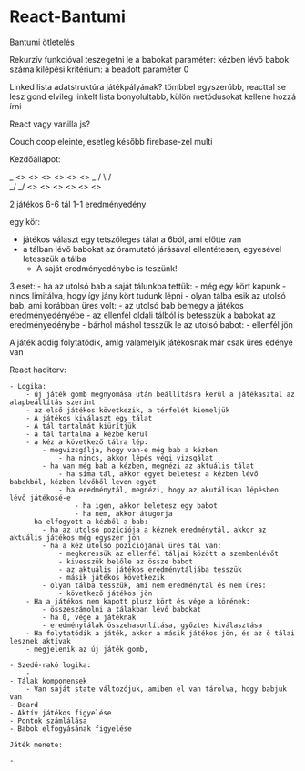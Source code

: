 # React-Bantumi

Bantumi ötletelés

Rekurzív funkcióval teszegetni le a babokat
	paraméter: kézben lévő babok száma
	kilépési kritérium: a beadott paraméter 0

Linked lista adatstruktúra játékpályának? 
	tömbbel egyszerűbb, reacttal se lesz gond elvileg
	linkelt lista bonyolultabb, külön metódusokat kellene hozzá írni

React vagy vanilla js?  

Couch coop eleinte, esetleg később firebase-zel multi 


Kezdőállapot: 

 _   <> <> <> <> <> <>   _
 / \                     / \
 \_/                     \_/
      <> <> <> <> <> <>

2 játékos
6-6 tál
1-1 eredményedény

egy kör: 
 - játékos választ egy tetszőleges tálat a 6ból, ami előtte van
 - a tálban lévő babokat az óramutató járásával ellentétesen, egyesével letesszük a tálba
	- A saját eredményedénybe is teszünk!

3 eset: 
	- ha az utolsó bab a saját tálunkba tettük: 
        - még egy kört kapunk
        - nincs limitálva, hogy így jány kört tudunk lépni
    - olyan tálba esik az utolsó bab, ami korábban üres volt:
        - az utolsó bab bemegy a játékos eredményedényébe
        - az ellenfél oldali tálból is betesszük a babokat az eredményedénybe
    - bárhol máshol tesszük le az utolsó babot: 
        - ellenfél jön

A játék addig folytatódik, amíg valamelyik játékosnak már csak üres edénye van

React haditerv: 

    - Logika: 
        - új játék gomb megnyomása után beállításra kerül a játékasztal az alapbeállítás szerint
        - az első játékos következik, a térfelét kiemeljük
        - A játékos kiválaszt egy tálat
        - A tál tartalmát kiürítjük 
        - a tál tartalma a kézbe kerül
        - a kéz a következő tálra lép: 
            - megvizsgálja, hogy van-e még bab a kézben
                - ha nincs, akkor lépés végi vizsgálat
            - ha van még bab a kézben, megnézi az aktuális tálat
                - ha sima tál, akkor egyet beletesz a kézben lévő babokból, kézben lévőből levon egyet
                - ha eredménytál, megnézi, hogy az akutálisan lépésben lévő játékosé-e
                    - ha igen, akkor beletesz egy babot
                    - ha nem, akkor átugorja
        - ha elfogyott a kézből a bab: 
            - ha az utolsó pozíciója a kéznek eredménytál, akkor az aktuális játékos még egyszer jön
            - ha a kéz utolsó pozíciójánál üres tál van: 
                - megkeressük az ellenfél táljai között a szembenlévőt 
                - kivesszük belőle az össze babot
                - az aktuális játékos eredménytáljába tesszük
                - másik játékos következik
            - olyan tálba tesszük, ami nem eredménytál és nem üres: 
                - következő játékos jön 
        - Ha a játékos nem kapott plusz kört és vége a körének: 
            - összeszámolni a tálakban lévő babokat
            - ha 0, vége a játéknak
            - eredménytálak összehasonlítása, győztes kiválasztása 
        - Ha folytatódik a játék, akkor a másik játékos jön, és az ő tálai lesznek aktívak
        - megjelenik az új játék gomb, 

    - Szedő-rakó logika: 
        - 
    - Tálak komponensek 
        - Van saját state változójuk, amiben el van tárolva, hogy babjuk van
    - Board
    - Aktív játékos figyelése
    - Pontok számlálása
    - Babok elfogyásának figyelése 

    Játék menete: 

    - 
